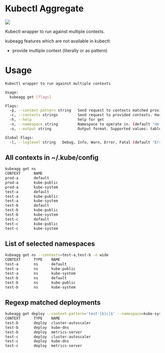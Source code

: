 # Kubectl Aggregate
![](https://github.com/daftping/kubeagg/workflows/Go/badge.svg)

Kubectl wrapper to run against multiple contexts.

kubeagg features which are not available in kubectl:
- provide multiple context (literally or as pattern)


# Usage
```bash
Kubectl wrapper to run against multiple contexts

Usage:
  kubeagg get [flags]

Flags:
  -p, --context-pattern string   Send request to contexts matched provided regexp. Ignored if --contexts is provided. (default ".*")
  -c, --contexts strings         Send request to provided contexts. Has precedence over --context-pattern.(default: '', --context-pattern is used)
  -h, --help                     help for get
  -n, --namespace string         Namespace to operate in. (default "default")
  -o, --output string            Output format. Supported values: table, wide, json. (default "table")

Global Flags:
  -l, --loglevel string   Debug, Info, Warn, Error, Fatal (default "Error")
```
## All contexts in ~/.kube/config
```bash
kubeagg get ns
CONTEXT      NAME
prod-a       default
prod-a       kube-public
prod-a       kube-system
test-a       default
test-a       kube-public
test-a       kube-system
test-b       default
test-b       kube-public
test-b       kube-system
test-c       default
test-c       kube-public
test-c       kube-system
```
## List of selected namespaces
```bash
kubeagg get ns --contexts=test-a,test-b -o wide
CONTEXT      TYPE    NAME
test-a       ns      default
test-a       ns      kube-public
test-a       ns      kube-system
test-b       ns      default
test-b       ns      kube-public
test-b       ns      kube-system
```
## Regexp matched deployments
```bash
kubeagg get deploy --context-pattern='test-[b|c]$' --namespace=kube-system -o wide 
CONTEXT      TYPE    NAME
test-b       deploy  cluster-autoscaler
test-b       deploy  kube-dns
test-b       deploy  metrics-server
test-c       deploy  cluster-autoscaler
test-c       deploy  kube-dns
test-c       deploy  metrics-server

```
